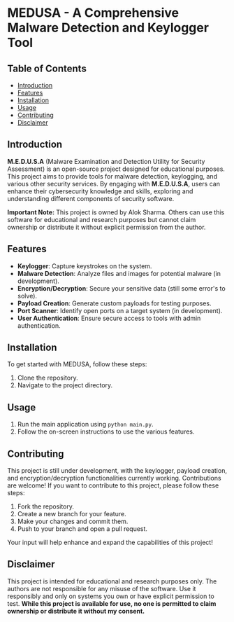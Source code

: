 # MEDUSA - A Comprehensive Malware Detection and Keylogger Tool

## Table of Contents
- [Introduction](#introduction)
- [Features](#features)
- [Installation](#installation)
- [Usage](#usage)
- [Contributing](#contributing)
- [Disclaimer](#disclaimer)

## Introduction

**M.E.D.U.S.A** (Malware Examination and Detection Utility for Security Assessment) is an open-source project designed for educational purposes. This project aims to provide tools for malware detection, keylogging, and various other security services. By engaging with **M.E.D.U.S.A**, users can enhance their cybersecurity knowledge and skills, exploring and understanding different components of security software.


**Important Note:** This project is owned by Alok Sharma. Others can use this software for educational and research purposes but cannot claim ownership or distribute it without explicit permission from the author.

## Features

- **Keylogger**: Capture keystrokes on the system.
- **Malware Detection**: Analyze files and images for potential malware (in development).
- **Encryption/Decryption**: Secure your sensitive data (still some error's to solve).
- **Payload Creation**: Generate custom payloads for testing purposes.
- **Port Scanner**: Identify open ports on a target system (in development).
- **User Authentication**: Ensure secure access to tools with admin authentication.

## Installation

To get started with MEDUSA, follow these steps:

1. Clone the repository.
2. Navigate to the project directory.

## Usage

1. Run the main application using `python main.py`.
2. Follow the on-screen instructions to use the various features.

## Contributing

This project is still under development, with the keylogger, payload creation, and encryption/decryption functionalities currently working. Contributions are welcome! If you want to contribute to this project, please follow these steps:

1. Fork the repository.
2. Create a new branch for your feature.
3. Make your changes and commit them.
4. Push to your branch and open a pull request.

Your input will help enhance and expand the capabilities of this project!

## Disclaimer

This project is intended for educational and research purposes only. The authors are not responsible for any misuse of the software. Use it responsibly and only on systems you own or have explicit permission to test. **While this project is available for use, no one is permitted to claim ownership or distribute it without my consent.**
